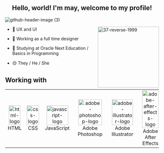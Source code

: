 ## <div align="center"> Hello, world! I'm may, welcome to my profile!</div>

![github-header-image (3)](header%2037-1.png)

<div>
    <img align="right" alt="37-reverse-1999" width="200" height="200" src=https://github.com/user-attachments/assets/46ebd61b-47f3-4c44-b8ef-9b76c609b036>

- 💙 UX and UI

- 📘 Working as a full time designer

- 📐 Studying at Oracle Next Education / Basics in Programming

- 🟡 They / He / She


## Working with

<table align="center">
        <tr>
            <td align="center">
                <img  style="width: 90%; max-width: 300px;" src="https://github.com/user-attachments/assets/94413fc2-9d2c-4c12-b583-019d11e1d63a" alt="html-logo"/>
                <br>HTML
            </td>
            <td align="center">
                <img  style="width: 100%; max-width: 300px;" src="https://github.com/user-attachments/assets/488bd74b-f0fe-460a-ac28-c14be8899782" alt="css-logo"/>
                <br>CSS
            </td>
            <td align="center">
                <img  style="width: 90%; max-width: 300px;" src="https://github.com/user-attachments/assets/9ce07f3f-7e14-4303-884d-68040120a452" alt="javascript-logo"/>
                <br>JavaScript
            </td>
            <td align="center">
                <img  style="width: 90%; max-width: 300px;" src="https://github.com/user-attachments/assets/dd424871-338f-4fca-a76b-056cc0db8ef7" alt="adobe-photoshop-logo"/>
                <br>Adobe Photoshop
            </td>
             <td align="center">
                 <img  style="width: 90%; max-width: 300px;" src="https://github.com/user-attachments/assets/1bc2b988-1937-4a8a-a5a9-48fcd1052ec5" alt="adobe-illustrator-logo"/>
                <br>Adobe Illustrator
            </td>
            <td align="center">
                <img  style="width: 90%; max-width: 300px;" src="https://github.com/user-attachments/assets/90d242bc-a9f3-4b7b-99eb-b3c571857965" alt="adobe-after-effects-logo"/>
                <br>Adobe After Effects
            </td>
            <td align="center">
                <img  style="width: 90%; max-width: 300px;" src="https://github.com/user-attachments/assets/92221332-a13e-413a-90d1-c1305efc21a2" alt="adobe-premiere-logo"/>
                <br>Adobe Premiere
            </td>
            <td align="center">
                <img  style="width: 90%; max-width: 300px;" src="https://github.com/user-attachments/assets/c5b4b8e3-3206-4522-96f7-5842044502d5" alt="figma-logo"/>
                <br>Figma
            </td>
        </tr>
    </table>
